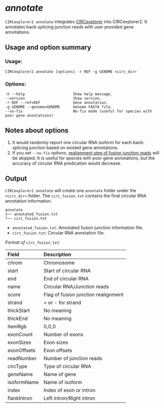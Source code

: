 # *annotate*

`CIRCexplorer2 annotate` integrates [CIRCexplorer](http://yanglab.github.io/CIRCexplorer/) into CIRCexplorer2. It annotates back-splicing junction reads with user provided gene annotations.

## Usage and option summary

### Usage:

```
CIRCexplorer2 annotate [options] -r REF -g GENOME <circ_dir>
```

### Options:

```
-h --help                      Show help message.
--version                      Show version.
-r REF --ref=REF               Gene annotation.
-g GENOME --genome=GENOME      Genome FASTA file.
--no-fix                       No-fix mode (useful for species with poor gene annotations)
```

## Notes about options

1. It would randomly report one circular RNA isoform for each back-splicing junction based on existed gene annotations.
2. If you set `--no-fix` options, [realignment step of fusion junction reads](http://www.sciencedirect.com/science/article/pii/S0092867414011118) will be skipped. It is useful for species with poor gene annotations, but the accuracy of circular RNA predication would decrease.

## Output

`CIRCexplorer2 annotate` will create one `annotate` folder under the `<circ_dir>` folder. The `circ_fusion.txt` contains the final circular RNA annotation information.

```
annotate
├── annotated_fusion.txt
└── circ_fusion.txt
```

* `annotated_fusion.txt`: Annotated fusion junction information file.
* `circ_fusion.txt`: Circular RNA annotation file.

*Format of `circ_fusion.txt`:*

| Field       | Description                           |
| :---------- | :------------------------------------ |
| chrom       | Chromosome                            |
| start       | Start of circular RNA                 |
| end         | End of circular RNA                   |
| name        | Circular RNA/Junction reads           |
| score       | Flag of fusion junction realignment   |
| strand      | + or - for strand                     |
| thickStart  | No meaning                            |
| thickEnd    | No meaning                            |
| itemRgb     | 0,0,0                                 |
| exonCount   | Number of exons                       |
| exonSizes   | Exon sizes                            |
| exonOffsets | Exon offsets                          |
| readNumber  | Number of junction reads              |
| circType    | Type of circular RNA                  |
| geneName    | Name of gene                          |
| isoformName | Name of isoform                       |
| index       | Index of exon or intron               |
| flankIntron | Left intron/Right intron              |
